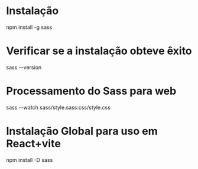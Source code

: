 # Instalação
   npm install -g sass


# Verificar se a instalação obteve êxito
   sass --version

# Processamento do Sass para web
   sass --watch sass/style.sass:css/style.css

# Instalação Global para uso em React+vite
npm install -D sass
